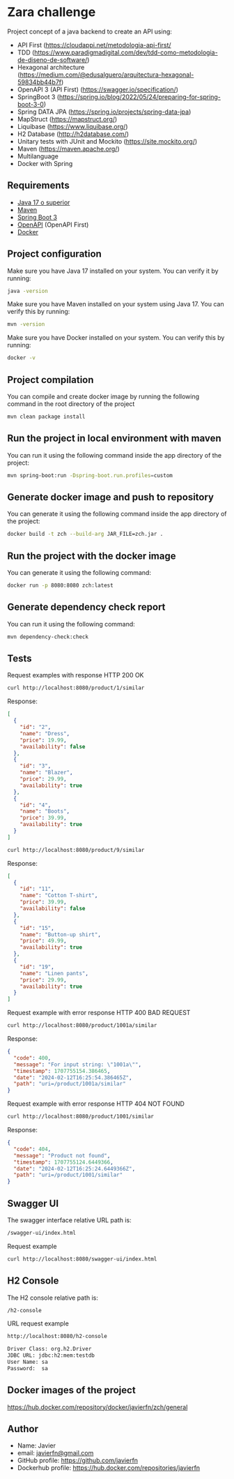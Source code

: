 # Zara challenge

Project concept of a java backend to create an API using:

- API First (https://cloudappi.net/metodologia-api-first/
- TDD (https://www.paradigmadigital.com/dev/tdd-como-metodologia-de-diseno-de-software/)
- Hexagonal architecture (https://medium.com/@edusalguero/arquitectura-hexagonal-59834bb44b7f)
- OpenAPI 3 (API First) (https://swagger.io/specification/)
- SpringBoot 3 (https://spring.io/blog/2022/05/24/preparing-for-spring-boot-3-0)
- Spring DATA JPA (https://spring.io/projects/spring-data-jpa)
- MapStruct (https://mapstruct.org/)
- Liquibase (https://www.liquibase.org/)
- H2 Database (http://h2database.com/)
- Unitary tests with JUnit and Mockito (https://site.mockito.org/)
- Maven (https://maven.apache.org/)
- Multilanguage
- Docker with Spring

## Requirements

- [Java 17 o superior](https://openjdk.org/projects/jdk/17/)
- [Maven](https://maven.apache.org/)
- [Spring Boot 3](https://spring.io/projects/spring-boot)
- [OpenAPI](https://swagger.io/docs/specification/about/) (OpenAPI First)
- [Docker](https://www.docker.com/)

## Project configuration

Make sure you have Java 17 installed on your system. You can verify it by running:


```bash
java -version
```

Make sure you have Maven installed on your system using Java 17. You can verify this by running:

```bash
mvn -version
```

Make sure you have Docker installed on your system. You can verify this by running:

```bash
docker -v
```

## Project compilation

You can compile and create docker image by running the following command in the root directory of the project

```bash
mvn clean package install
```

## Run the project in local environment with maven

You can run it using the following command inside the app directory of the project:

```bash
mvn spring-boot:run -Dspring-boot.run.profiles=custom
```

## Generate docker image and push to repository

You can generate it using the following command inside the app directory of the project:

```bash
docker build -t zch --build-arg JAR_FILE=zch.jar . 
```

## Run the project with the docker image

You can generate it using the following command:

```bash
docker run -p 8080:8080 zch:latest
```

## Generate dependency check report

You can run it using the following command:

```bash
mvn dependency-check:check
```

## Tests

Request examples with response HTTP 200 OK

```bash
curl http://localhost:8080/product/1/similar
```
Response:
```json
[
  {
    "id": "2",
    "name": "Dress",
    "price": 19.99,
    "availability": false
  },
  {
    "id": "3",
    "name": "Blazer",
    "price": 29.99,
    "availability": true
  },
  {
    "id": "4",
    "name": "Boots",
    "price": 39.99,
    "availability": true
  }
]
```

```bash
curl http://localhost:8080/product/9/similar
```
Response:
```json
[
  {
    "id": "11",
    "name": "Cotton T-shirt",
    "price": 39.99,
    "availability": false
  },
  {
    "id": "15",
    "name": "Button-up shirt",
    "price": 49.99,
    "availability": true
  },
  {
    "id": "19",
    "name": "Linen pants",
    "price": 29.99,
    "availability": true
  }
]
```

Request example with error response HTTP 400 BAD REQUEST

```bash
curl http://localhost:8080/product/1001a/similar
```
Response:
```json
{
  "code": 400,
  "message": "For input string: \"1001a\"",
  "timestamp": 1707755154.386465,
  "date": "2024-02-12T16:25:54.386465Z",
  "path": "uri=/product/1001a/similar"
}
```

Request example with error response HTTP 404 NOT FOUND

```bash
curl http://localhost:8080/product/1001/similar
```

Response:
```json
{
  "code": 404,
  "message": "Product not found",
  "timestamp": 1707755124.6449366,
  "date": "2024-02-12T16:25:24.6449366Z",
  "path": "uri=/product/1001/similar"
}
```

## Swagger UI

The swagger interface relative URL path is:

```bash
/swagger-ui/index.html
```

Request example

```bash
curl http://localhost:8080/swagger-ui/index.html
```

## H2 Console

The H2 console relative path is:

```bash
/h2-console
```

URL request example

```bash
http://localhost:8080/h2-console

Driver Class: org.h2.Driver
JDBC URL: jdbc:h2:mem:testdb
User Name: sa
Password:  sa
```

## Docker images of the project

https://hub.docker.com/repository/docker/javierfn/zch/general


## Author

- Name: Javier
- email: javierfn@gmail.com
- GitHub profile: https://github.com/javierfn
- Dockerhub profile: https://hub.docker.com/repositories/javierfn

